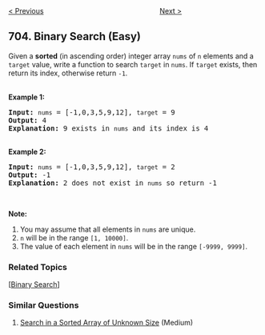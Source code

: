 <!--|This file generated by command(leetcode description); DO NOT EDIT.    |-->
<!--+----------------------------------------------------------------------+-->
<!--|@author    Openset <openset.wang@gmail.com>                           |-->
<!--|@link      https://github.com/openset                                 |-->
<!--|@home      https://github.com/openset/leetcode                        |-->
<!--+----------------------------------------------------------------------+-->

[< Previous](https://github.com/openset/leetcode/tree/master/problems/kth-largest-element-in-a-stream "Kth Largest Element in a Stream")
　　　　　　　　　　　　　　　　
[Next >](https://github.com/openset/leetcode/tree/master/problems/design-hashset "Design HashSet")

## 704. Binary Search (Easy)

<p>Given a <strong>sorted</strong> (in ascending order) integer array <code>nums</code> of <code>n</code> elements and a <code>target</code> value, write a function to search <code>target</code> in <code>nums</code>. If <code>target</code> exists, then return its index, otherwise return <code>-1</code>.</p>

<p><br />
<strong>Example 1:</strong></p>

<pre>
<strong>Input:</strong> <code>nums</code> = [-1,0,3,5,9,12], <code>target</code> = 9
<strong>Output:</strong> 4
<strong>Explanation:</strong> 9 exists in <code>nums</code> and its index is 4

</pre>

<p><strong>Example 2:</strong></p>

<pre>
<strong>Input:</strong> <code>nums</code> = [-1,0,3,5,9,12], <code>target</code> = 2
<strong>Output:</strong> -1
<strong>Explanation:</strong> 2 does not exist in <code>nums</code> so return -1
</pre>

<p>&nbsp;</p>

<p><strong>Note:</strong></p>

<ol>
	<li>You may assume that all elements in <code>nums</code> are unique.</li>
	<li><code>n</code> will be in the range <code>[1, 10000]</code>.</li>
	<li>The value of each element in <code>nums</code> will be in the range <code>[-9999, 9999]</code>.</li>
</ol>

### Related Topics
  [[Binary Search](https://github.com/openset/leetcode/tree/master/tag/binary-search/README.md)]

### Similar Questions
  1. [Search in a Sorted Array of Unknown Size](https://github.com/openset/leetcode/tree/master/problems/search-in-a-sorted-array-of-unknown-size) (Medium)
